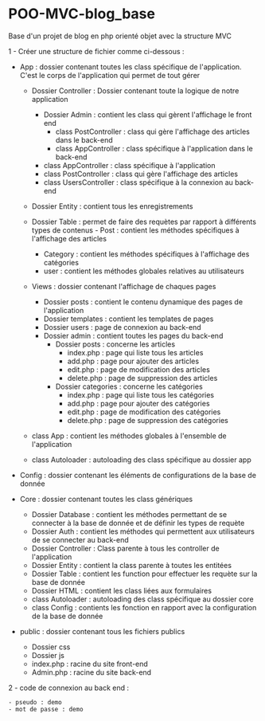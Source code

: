 # POO-MVC-blog_base
Base d'un projet de blog en php orienté objet avec la structure MVC




1 - Créer une structure de fichier comme ci-dessous :



  - App : dossier contenant toutes les class spécifique de l'application. C'est le corps de l'application qui permet de tout gérer
      - Dossier Controller : Dossier contenant toute la logique de notre application
          - Dossier Admin : contient les class qui gèrent l'affichage le front end
              - class PostController : class qui gère l'affichage des articles dans le back-end
              - class AppController : class spécifique à l'application dans le back-end
          - class AppController : class spécifique à l'application
          - class PostController : class qui gère l'affichage des articles
          - class UsersController : class spécifique à la connexion au back-end
      - Dossier Entity : contient tous les enregistrements
      - Dossier Table : permet de faire des requètes par rapport à différents types de contenus
      		- Post : contient les méthodes spécifiques à l'affichage des articles
          - Category : contient les méthodes spécifiques à l'affichage des catégories
          - user : contient les méthodes globales relatives au utilisateurs
      - Views : dossier contenant l'affichage de chaques pages
          - Dossier posts : contient le contenu dynamique des pages de l'application
          - Dossier templates : contient les templates de pages 
          - Dossier users : page de connexion au back-end
          - Dossier admin : contient toutes les pages du back-end
              - Dossier posts : concerne les articles
                  - index.php : page qui liste tous les articles
                  - add.php : page pour ajouter des articles
                  - edit.php : page de modification des articles
                  - delete.php : page de suppression des articles
              - Dossier categories : concerne les catégories
                  - index.php : page qui liste tous les catégories
                  - add.php : page pour ajouter des catégories
                  - edit.php : page de modification des catégories
                  - delete.php : page de suppression des catégories

      - class App : contient les méthodes globales à l'ensemble de l'application
      - class Autoloader : autoloading des class spécifique au dossier app


  - Config : dossier contenant les éléments de configurations de la base de donnée


  - Core : dossier contenant toutes les class génériques
      - Dossier Database : contient les méthodes permettant de se connecter à la base de donnée et de définir les types de requète
      - Dossier Auth : contient les méthodes qui permettent aux utilisateurs de se connecter au back-end
      - Dossier Controller : Class parente à tous les controller de l'application
      - Dossier Entity : contient la class parente à toutes les entitées
      - Dossier Table : contient les function pour effectuer les requète sur la base de donnée
      - Dossier HTML : contient les class liées aux formulaires
      - class Autoloader : autoloading des class spécifique au dossier core
      - class Config : contients les fonction en rapport avec la configuration de la base de donnée


  
  - public  : dossier contenant tous les fichiers publics
      - Dossier css
      - Dossier js
      - index.php : racine du site front-end
      - Admin.php : racine du site back-end






2 - code de connexion au back end : 
    
    - pseudo : demo
    - mot de passe : demo
